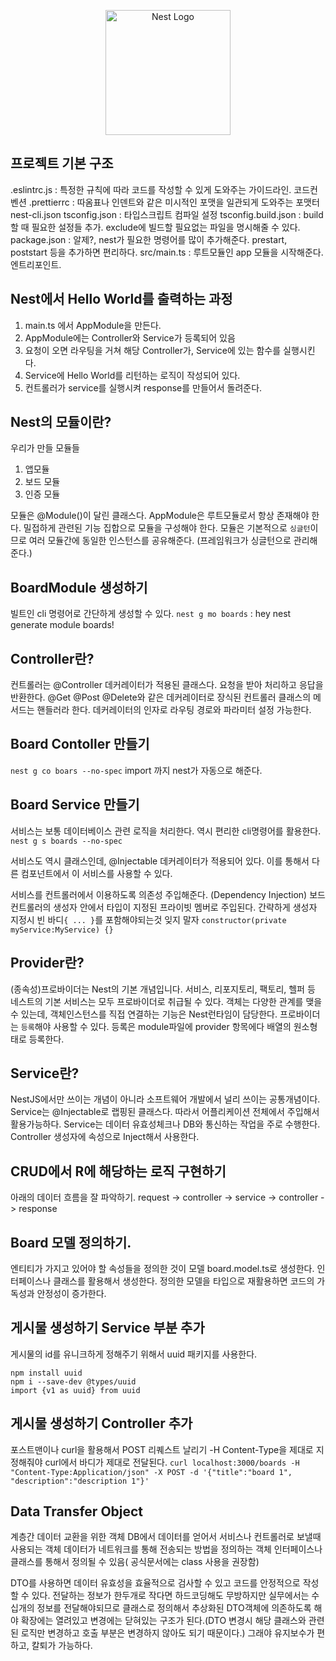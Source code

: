 <p align="center">
  <a href="http://nestjs.com/" target="blank"><img src="https://nestjs.com/img/logo-small.svg" width="200" alt="Nest Logo" /></a>
</p>

[circleci-image]: https://img.shields.io/circleci/build/github/nestjs/nest/master?token=abc123def456
[circleci-url]: https://circleci.com/gh/nestjs/nest

## 프로젝트 기본 구조

.eslintrc.js : 특정한 규칙에 따라 코드를 작성할 수 있게 도와주는 가이드라인. 코드컨벤션
.prettierrc : 따옴표나 인덴트와 같은 미시적인 포맷을 일관되게 도와주는 포맷터
nest-cli.json
tsconfig.json : 타입스크립트 컴파일 설정
tsconfig.build.json : build할 때 필요한 설정들 추가. exclude에 빌드할 필요없는 파일을 명시해줄 수 있다.
package.json : 알제?, nest가 필요한 명령어를 많이 추가해준다. prestart, poststart 등을 추가하면 편리하다.
src/main.ts : 루트모듈인 app 모듈을 시작해준다. 엔트리포인트.

## Nest에서 Hello World를 출력하는 과정

1. main.ts 에서 AppModule을 만든다.
2. AppModule에는 Controller와 Service가 등록되어 있음
3. 요청이 오면 라우팅을 거쳐 해당 Controller가, Service에 있는 함수를 실행시킨다.
4. Service에 Hello World를 리턴하는 로직이 작성되어 있다.
5. 컨트롤러가 service를 실행시켜 response를 만들어서 돌려준다.

## Nest의 모듈이란?

우리가 만들 모듈들

1. 앱모듈
2. 보드 모듈
3. 인증 모듈

모듈은 @Module()이 달린 클래스다.
AppModule은 루트모듈로서 항상 존재해야 한다.
밀접하게 관련된 기능 집합으로 모듈을 구성해야 한다.
모듈은 기본적으로 `싱글턴`이므로 여러 모듈간에 동일한 인스턴스를 공유해준다.
(프레임워크가 싱글턴으로 관리해준다.)

## BoardModule 생성하기

빌트인 cli 명령어로 간단하게 생성할 수 있다.
`nest g mo boards` : hey nest generate module boards!

## Controller란?

컨트롤러는 @Controller 데커레이터가 적용된 클래스다.
요청을 받아 처리하고 응답을 반환한다.
@Get @Post @Delete와 같은 데커레이터로 장식된 컨트롤러 클래스의 메서드는 핸들러라 한다.
데커레이터의 인자로 라우팅 경로와 파라미터 설정 가능한다.

## Board Contoller 만들기

`nest g co boars --no-spec`
import 까지 nest가 자동으로 해준다.

## Board Service 만들기

서비스는 보통 데이터베이스 관련 로직을 처리한다.
역시 편리한 cli명령어를 활용한다.
`nest g s boards --no-spec`

서비스도 역시 클래스인데, @Injectable 데커레이터가 적용되어 있다.
이를 통해서 다른 컴포넌트에서 이 서비스를 사용할 수 있다.

서비스를 컨트롤러에서 이용하도록 의존성 주입해준다. (Dependency Injection)
보드 컨트롤러의 생성자 안에서 타입이 지정된 프라이빗 멤버로 주입된다.
간략하게 생성자 지정시 빈 바디`{ ... }`를 포함해야되는것 잊지 말자
`constructor(private myService:MyService) {}`

## Provider란?

(종속성)프로바이더는 Nest의 기본 개념입니다.
서비스, 리포지토리, 팩토리, 헬퍼 등 네스트의 기본 서비스는 모두 프로바이더로 취급될 수 있다.
객체는 다양한 관계를 맺을 수 있는데, 객체인스턴스를 직접 연결하는 기능은 Nest런타임이 담당한다.
프로바이더는 `등록`해야 사용할 수 있다. 등록은 module파일에 provider 항목에다 배열의 원소형태로 등록한다.

## Service란?

NestJS에서만 쓰이는 개념이 아니라 소프트웨어 개발에서 널리 쓰이는 공통개념이다.
Service는 @Injectable로 랩핑된 클래스다. 따라서 어플리케이션 전체에서 주입해서 활용가능하다.
Service는 데이터 유효성체크나 DB와 통신하는 작업을 주로 수행한다.
Controller 생성자에 속성으로 Inject해서 사용한다.

## CRUD에서 R에 해당하는 로직 구현하기

아래의 데이터 흐름을 잘 파악하기.
request -> controller -> service -> controller -> response

## Board 모델 정의하기.

엔티티가 가지고 있어야 할 속성들을 정의한 것이 모델
board.model.ts로 생성한다.
인터페이스나 클래스를 활용해서 생성한다.
정의한 모델을 타입으로 재활용하면 코드의 가독성과 안정성이 증가한다.

## 게시물 생성하기 Service 부분 추가

게시물의 id를 유니크하게 정해주기 위해서 uuid 패키지를 사용한다.

`npm install uuid`  
`npm i --save-dev @types/uuid`  
`import {v1 as uuid} from uuid`

## 게시물 생성하기 Controller 추가

포스트맨이나 curl을 활용해서 POST 리퀘스트 날리기
-H Content-Type을 제대로 지정해줘야 curl에서 바디가 제대로 전달된다.
`curl localhost:3000/boards -H "Content-Type:Application/json" -X POST -d '{"title":"board 1", "description":"description 1"}'`

## Data Transfer Object

계층간 데이터 교환을 위한 객체
DB에서 데이터를 얻어서 서비스나 컨트롤러로 보낼때 사용되는 객체
데이터가 네트워크를 통해 전송되는 방법을 정의하는 객체
인터페이스나 클래스를 통해서 정의될 수 있음( 공식문서에는 class 사용을 권장함)

DTO를 사용하면 데이터 유효성을 효율적으로 검사할 수 있고
코드를 안정적으로 작성할 수 있다.
전달하는 정보가 한두개로 작다면 하드코딩해도 무방하지만
실무에서는 수십개의 정보를 전달해야되므로 클래스로 정의해서 추상화된 DTO객체에 의존하도록 해야
확장에는 열려있고 변경에는 닫혀있는 구조가 된다.(DTO 변경시 해당 클래스와 관련된 로직만 변경하고 호출 부분은 변경하지 않아도 되기 때문이다.)
그래야 유지보수가 편하고, 칼퇴가 가능하다.
